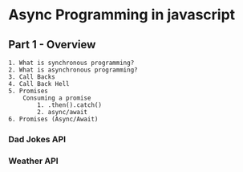 # Async Programming in javascript

## Part 1 - Overview

    1. What is synchronous programming?
    2. What is asynchronous programming?
    3. Call Backs
    4. Call Back Hell
    5. Promises
        Consuming a promise
            1. .then().catch()
            2. async/await
    6. Promises (Async/Await)

### Dad Jokes API

### Weather API
